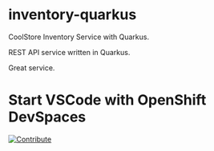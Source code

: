 # inventory-quarkus
CoolStore Inventory Service with Quarkus.

REST API service written in Quarkus.

Great service.

# Start VSCode with OpenShift DevSpaces

<a href="https://devspaces.apps.sandbox-m2.ll9k.p1.openshiftapps.com/#https://github.com/coolstore-demo/inventory-quarkus" target="_blank"><img src="https://raw.githubusercontent.com/blues-man/cloud-native-workshop/demo/factory-contribute.svg" alt="Contribute"></a>
